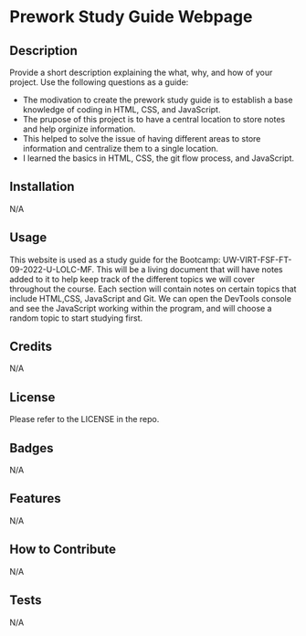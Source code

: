 # Prework Study Guide Webpage

## Description

Provide a short description explaining the what, why, and how of your project. Use the following questions as a guide:

- The modivation to create the prework study guide is to establish a base knowledge of coding in HTML, CSS, and JavaScript. 
- The prupose of this project is to have a central location to store notes and help orginize information. 
- This helped to solve the issue of having different areas to store information and centralize them to a single location. 
- I learned the basics in HTML, CSS, the git flow process, and JavaScript. 

## Installation

N/A

## Usage

This website is used as a study guide for the Bootcamp: UW-VIRT-FSF-FT-09-2022-U-LOLC-MF. This will be a living document that will have notes added to it to help keep track of the different topics we will cover throughout the course. Each section will contain notes on certain topics that include HTML,CSS, JavaScript and Git. We can open the DevTools console and see the JavaScript working within the program, and will choose a random topic to start studying first.  



## Credits

N/A

## License

Please refer to the LICENSE in the repo. 

## Badges

N/A

## Features

N/A

## How to Contribute

N/A

## Tests

N/A